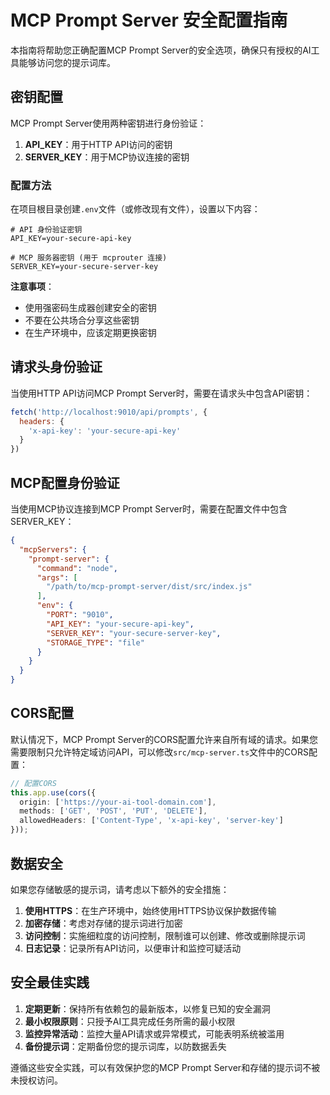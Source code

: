 # MCP Prompt Server 安全配置指南

本指南将帮助您正确配置MCP Prompt Server的安全选项，确保只有授权的AI工具能够访问您的提示词库。

## 密钥配置

MCP Prompt Server使用两种密钥进行身份验证：

1. **API_KEY**：用于HTTP API访问的密钥
2. **SERVER_KEY**：用于MCP协议连接的密钥

### 配置方法

在项目根目录创建`.env`文件（或修改现有文件），设置以下内容：

```
# API 身份验证密钥
API_KEY=your-secure-api-key

# MCP 服务器密钥 (用于 mcprouter 连接)
SERVER_KEY=your-secure-server-key
```

**注意事项**：
- 使用强密码生成器创建安全的密钥
- 不要在公共场合分享这些密钥
- 在生产环境中，应该定期更换密钥

## 请求头身份验证

当使用HTTP API访问MCP Prompt Server时，需要在请求头中包含API密钥：

```javascript
fetch('http://localhost:9010/api/prompts', {
  headers: {
    'x-api-key': 'your-secure-api-key'
  }
})
```

## MCP配置身份验证

当使用MCP协议连接到MCP Prompt Server时，需要在配置文件中包含SERVER_KEY：

```json
{
  "mcpServers": {
    "prompt-server": {
      "command": "node",
      "args": [
        "/path/to/mcp-prompt-server/dist/src/index.js"
      ],
      "env": {
        "PORT": "9010",
        "API_KEY": "your-secure-api-key",
        "SERVER_KEY": "your-secure-server-key",
        "STORAGE_TYPE": "file"
      }
    }
  }
}
```

## CORS配置

默认情况下，MCP Prompt Server的CORS配置允许来自所有域的请求。如果您需要限制只允许特定域访问API，可以修改`src/mcp-server.ts`文件中的CORS配置：

```typescript
// 配置CORS
this.app.use(cors({
  origin: ['https://your-ai-tool-domain.com'],
  methods: ['GET', 'POST', 'PUT', 'DELETE'],
  allowedHeaders: ['Content-Type', 'x-api-key', 'server-key']
}));
```

## 数据安全

如果您存储敏感的提示词，请考虑以下额外的安全措施：

1. **使用HTTPS**：在生产环境中，始终使用HTTPS协议保护数据传输
2. **加密存储**：考虑对存储的提示词进行加密
3. **访问控制**：实施细粒度的访问控制，限制谁可以创建、修改或删除提示词
4. **日志记录**：记录所有API访问，以便审计和监控可疑活动

## 安全最佳实践

1. **定期更新**：保持所有依赖包的最新版本，以修复已知的安全漏洞
2. **最小权限原则**：只授予AI工具完成任务所需的最小权限
3. **监控异常活动**：监控大量API请求或异常模式，可能表明系统被滥用
4. **备份提示词**：定期备份您的提示词库，以防数据丢失

遵循这些安全实践，可以有效保护您的MCP Prompt Server和存储的提示词不被未授权访问。
